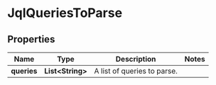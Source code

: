 # JqlQueriesToParse

## Properties
Name | Type | Description | Notes
------------ | ------------- | ------------- | -------------
**queries** | **List&lt;String&gt;** | A list of queries to parse. | 
